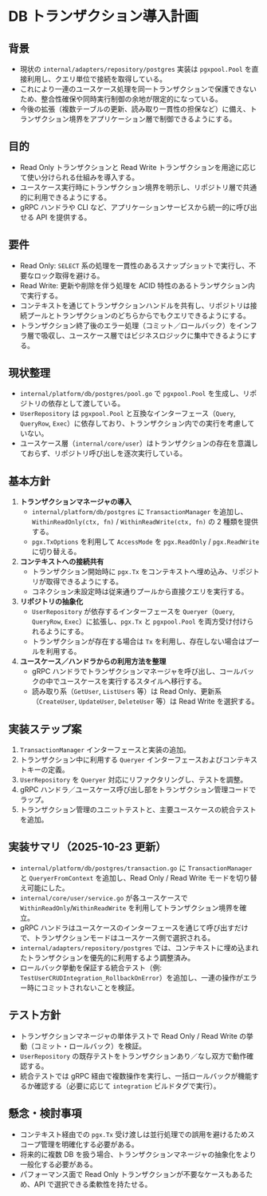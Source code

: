 # DB トランザクション導入計画

## 背景
- 現状の `internal/adapters/repository/postgres` 実装は `pgxpool.Pool` を直接利用し、クエリ単位で接続を取得している。
- これにより一連のユースケース処理を同一トランザクションで保護できないため、整合性確保や同時実行制御の余地が限定的になっている。
- 今後の拡張（複数テーブルの更新、読み取り一貫性の担保など）に備え、トランザクション境界をアプリケーション層で制御できるようにする。

## 目的
- Read Only トランザクションと Read Write トランザクションを用途に応じて使い分けられる仕組みを導入する。
- ユースケース実行時にトランザクション境界を明示し、リポジトリ層で共通的に利用できるようにする。
- gRPC ハンドラや CLI など、アプリケーションサービスから統一的に呼び出せる API を提供する。

## 要件
- Read Only: `SELECT` 系の処理を一貫性のあるスナップショットで実行し、不要なロック取得を避ける。
- Read Write: 更新や削除を伴う処理を ACID 特性のあるトランザクション内で実行する。
- コンテキストを通じてトランザクションハンドルを共有し、リポジトリは接続プールとトランザクションのどちらからでもクエリできるようにする。
- トランザクション終了後のエラー処理（コミット／ロールバック）をインフラ層で吸収し、ユースケース層ではビジネスロジックに集中できるようにする。

## 現状整理
- `internal/platform/db/postgres/pool.go` で `pgxpool.Pool` を生成し、リポジトリの依存として渡している。
- `UserRepository` は `pgxpool.Pool` と互換なインターフェース（`Query`, `QueryRow`, `Exec`）に依存しており、トランザクション内での実行を考慮していない。
- ユースケース層（`internal/core/user`）はトランザクションの存在を意識しておらず、リポジトリ呼び出しを逐次実行している。

## 基本方針
1. **トランザクションマネージャの導入**
   - `internal/platform/db/postgres` に `TransactionManager` を追加し、`WithinReadOnly(ctx, fn)` / `WithinReadWrite(ctx, fn)` の 2 種類を提供する。
   - `pgx.TxOptions` を利用して `AccessMode` を `pgx.ReadOnly` / `pgx.ReadWrite` に切り替える。
2. **コンテキストへの接続共有**
   - トランザクション開始時に `pgx.Tx` をコンテキストへ埋め込み、リポジトリが取得できるようにする。
   - コネクション未設定時は従来通りプールから直接クエリを実行する。
3. **リポジトリの抽象化**
   - `UserRepository` が依存するインターフェースを `Queryer`（`Query`, `QueryRow`, `Exec`）に拡張し、`pgx.Tx` と `pgxpool.Pool` を両方受け付けられるようにする。
   - トランザクションが存在する場合は `Tx` を利用し、存在しない場合はプールを利用する。
4. **ユースケース／ハンドラからの利用方法を整理**
   - gRPC ハンドラでトランザクションマネージャを呼び出し、コールバックの中でユースケースを実行するスタイルへ移行する。
   - 読み取り系（`GetUser`, `ListUsers` 等）は Read Only、更新系（`CreateUser`, `UpdateUser`, `DeleteUser` 等）は Read Write を選択する。

## 実装ステップ案
1. `TransactionManager` インターフェースと実装の追加。
2. トランザクション中に利用する `Queryer` インターフェースおよびコンテキストキーの定義。
3. `UserRepository` を `Queryer` 対応にリファクタリングし、テストを調整。
4. gRPC ハンドラ／ユースケース呼び出し部をトランザクション管理コードでラップ。
5. トランザクション管理のユニットテストと、主要ユースケースの統合テストを追加。

## 実装サマリ（2025-10-23 更新）
- `internal/platform/db/postgres/transaction.go` に `TransactionManager` と `QueryerFromContext` を追加し、Read Only / Read Write モードを切り替え可能にした。
- `internal/core/user/service.go` が各ユースケースで `WithinReadOnly`/`WithinReadWrite` を利用してトランザクション境界を確立。
- gRPC ハンドラはユースケースのインターフェースを通じて呼び出すだけで、トランザクションモードはユースケース側で選択される。
- `internal/adapters/repository/postgres` では、コンテキストに埋め込まれたトランザクションを優先的に利用するよう調整済み。
- ロールバック挙動を保証する統合テスト（例: `TestUserCRUDIntegration_RollbackOnError`）を追加し、一連の操作がエラー時にコミットされないことを検証。

## テスト方針
- トランザクションマネージャの単体テストで Read Only / Read Write の挙動（コミット・ロールバック）を検証。
- `UserRepository` の既存テストをトランザクションあり／なし双方で動作確認する。
- 統合テストでは gRPC 経由で複数操作を実行し、一括ロールバックが機能するか確認する（必要に応じて `integration` ビルドタグで実行）。

## 懸念・検討事項
- コンテキスト経由での `pgx.Tx` 受け渡しは並行処理での誤用を避けるためスコープ管理を明確化する必要がある。
- 将来的に複数 DB を扱う場合、トランザクションマネージャの抽象化をより一般化する必要がある。
- パフォーマンス面で Read Only トランザクションが不要なケースもあるため、API で選択できる柔軟性を持たせる。
